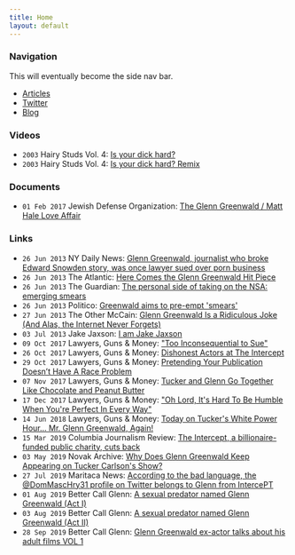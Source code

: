 ```yaml
---
title: Home
layout: default
---
```


### Navigation

This will eventually become the side nav bar.

- [Articles](articles.md)
- [Twitter](twitter.md)
- [Blog](blog.md)

### Videos

- ``2003`` Hairy Studs Vol. 4: [Is your dick hard?](/media/hairy-studs-4-audio.mp4)
- ``2003`` Hairy Studs Vol. 4: [Is your dick hard? Remix](/media/hairy-studs-4-audio-remix.mp4)

### Documents

- ``01 Feb 2017`` Jewish Defense Organization: [The Glenn Greenwald / Matt Hale Love Affair](/docs/glenn-greenwald-matt-hale-affair.pdf)

### Links

- ``26 Jun 2013`` NY Daily News: [Glenn Greenwald, journalist who broke Edward Snowden story, was once lawyer sued over porn business](https://www.nydailynews.com/news/national/greenwald-reporter-broke-nsa-story-lawyer-sued-porn-biz-article-1.1383448)
- ``26 Jun 2013`` The Atlantic: [Here Comes the Glenn Greenwald Hit Piece](https://www.theatlantic.com/national/archive/2013/06/here-comes-glenn-greenwald-hit-piece/313861/)
- ``26 Jun 2013`` The Guardian: [The personal side of taking on the NSA: emerging smears](https://www.theguardian.com/commentisfree/2013/jun/26/nsa-revelations-response-to-smears)
- ``26 Jun 2013`` Politico: [Greenwald aims to pre-empt 'smears'](https://www.politico.com/blogs/media/2013/06/greenwald-aims-to-pre-empt-smears-167191)
- ``27 Jun 2013`` The Other McCain: [Glenn Greenwald Is a Ridiculous Joke (And Alas, the Internet Never Forgets)](https://theothermccain.com/2013/06/27/glenn-greenwald-is-a-ridiculous-joke-and-alas-the-internet-never-forgets/)
- ``03 Jul 2013`` Jake Jaxson: [I am Jake Jaxson](https://jakejaxson.com/post/54490441032/i-am-jake-jaxson)
- ``09 Oct 2017`` Lawyers, Guns & Money: ["Too Inconsequential to Sue"](https://www.lawyersgunsmoneyblog.com/2017/10/too-inconsequential-to-sue)
- ``26 Oct 2017`` Lawyers, Guns & Money: [Dishonest Actors at The Intercept](https://www.lawyersgunsmoneyblog.com/2017/10/dishonest-actors-intercept)
- ``29 Oct 2017`` Lawyers, Guns & Money: [Pretending Your Publication Doesn’t Have A Race Problem](https://www.lawyersgunsmoneyblog.com/2017/10/intercept-the-root-fight)
- ``07 Nov 2017`` Lawyers, Guns & Money: [Tucker and Glenn Go Together Like Chocolate and Peanut Butter](https://www.lawyersgunsmoneyblog.com/2017/11/tucker-glenn-go-together-like-chocolate-peanut-butter)
- ``17 Dec 2017`` Lawyers, Guns & Money: ["Oh Lord, It's Hard To Be Humble When You're Perfect In Every Way"](https://www.lawyersgunsmoneyblog.com/2017/12/oh-lord-hard-humble-youre-perfect-every-way)
- ``14 Jun 2018`` Lawyers, Guns & Money: [Today on Tucker's White Power Hour… Mr. Glenn Greenwald, Again!](https://www.lawyersgunsmoneyblog.com/2018/06/today-tuckers-white-power-hour-mr-glenn-greenwald)
- ``15 Mar 2019`` Columbia Journalism Review: [The Intercept, a billionaire-funded public charity, cuts back](https://www.cjr.org/business_of_news/layoffs-the-intercept.php)
- ``03 May 2019`` Novak Archive: [Why Does Glenn Greenwald Keep Appearing on Tucker Carlson's Show?](https://www.novakarchive.com/foias/2019/4/20/why-does-glenn-greenwald-keep-going-on-tucker-carlsons-show)
- ``27 Jul 2019`` Maritaca News: [According to the bad language, the @DomMascHry31 profile on Twitter belongs to Glenn from IntercePT](https://maritaca-news.blogspot.com/2019/07/segundo-as-mas-linguas-o-perfil.html)
- ``01 Aug 2019`` Better Call Glenn: [A sexual predator named Glenn Greenwald (Act I)](https://web.archive.org/web/20190803233858/https://bettercallglenn.com/um-predador-sexual-chamado-glenn-greenwald-ato-i/)
- ``03 Aug 2019`` Better Call Glenn: [A sexual predator named Glenn Greenwald (Act II)](https://web.archive.org/web/20190803233858/https://bettercallglenn.com/um-predador-sexual-chamado-glenn-greenwald-ato-ii/)
- ``28 Sep 2019`` Better Call Glenn: [Glenn Greenwald ex-actor talks about his adult films VOL 1](https://web.archive.org/web/20191012162650/https://bettercallglenn.com/ex-ator-de-glenn-greenwald-fala-sobre-seus-filmes-adultos-vol-1/)

<!--
[Original Link](http://docshare.tips/the-story-of-a-jew-who-fell-in-love-with-a-nazi-the-glenn-greenwald-matt-hale-affair_58aa1654b6d87f6f5d8b5237.html)
-->
